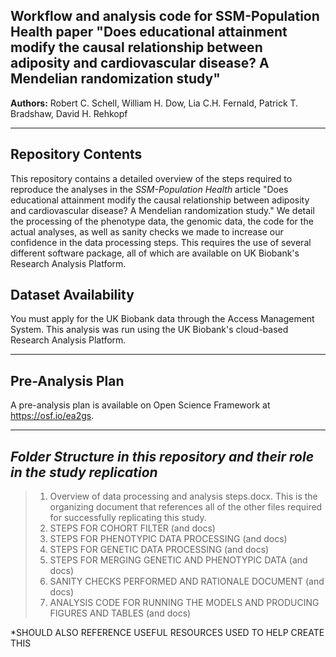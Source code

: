 

Workflow and analysis code for SSM-Population Health paper "Does educational attainment modify the causal relationship between adiposity and cardiovascular disease? A Mendelian randomization study"
------------

__Authors:__ Robert C. Schell,
William H. Dow,
Lia C.H. Fernald,
Patrick T. Bradshaw,
David H. Rehkopf







---

Repository Contents
------------

This repository contains a detailed overview of the steps required to reproduce the analyses in the _SSM-Population Health_ article "Does educational attainment modify the causal relationship between adiposity and cardiovascular disease? A Mendelian randomization study."
We detail the processing of the phenotype data, the genomic data, the code for the actual analyses, as well as sanity checks we made to increase our confidence in the data processing steps. This requires the use of several different software package, all of which are available on UK Biobank's Research Analysis Platform.

Dataset Availability
-----------

You must apply for the UK Biobank data through the Access Management System. This analysis was run using the UK Biobank's cloud-based Research Analysis Platform.

---

Pre-Analysis Plan
-----------------
A pre-analysis plan is available on Open Science Framework at https://osf.io/ea2gs.

---

*Folder Structure in this repository and their role in the study replication*
------------

>1. Overview of data processing and analysis steps.docx. This is the organizing document that references all of the other files required for successfully replicating this study.
>2. STEPS FOR COHORT FILTER (and docs)
>3. STEPS FOR PHENOTYPIC DATA PROCESSING (and docs)
>4. STEPS FOR GENETIC DATA PROCESSING (and docs)
>5. STEPS FOR MERGING GENETIC AND PHENOTYPIC DATA (and docs)
>6. SANITY CHECKS PERFORMED AND RATIONALE DOCUMENT (and docs)
>7. ANALYSIS CODE FOR RUNNING THE MODELS AND PRODUCING FIGURES AND TABLES (and docs)

*SHOULD ALSO REFERENCE USEFUL RESOURCES USED TO HELP CREATE THIS
